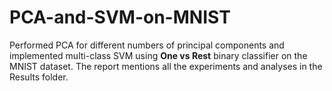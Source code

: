 # PCA-and-SVM-on-MNIST
Performed PCA for different numbers of principal components and implemented multi-class SVM using <b>One vs Rest</b> binary classifier on the MNIST dataset.
The report mentions all the experiments and analyses in the Results folder.


